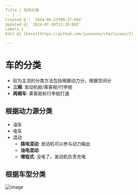 ```yaml
---
Title | 车的分类
-- | --
Created @ | `2024-06-23T09:37:09Z`
Updated @| `2024-07-20T11:20:00Z`
Labels | ``
Edit @| [here](https://github.com/junxnone/che/issues/2)

---
```

# 车的分类
- 较为主流的分类方法包括根据动力分，根据空间分
- **三厢**: 发动机舱/乘客舱/行李舱
- **两厢车**: 乘客舱和行李舱打通

## 根据动力源分类
- 油车
- 电车
- 混动
  - **插电混动**: 发动机可以参与动力输出
  - **油电混动**: 
  - **增程式**: 没电了，发动机负责充电

## 根据车型分类

![image](https://github.com/user-attachments/assets/7570b115-4fb3-46ab-adda-90e108cac21f)


